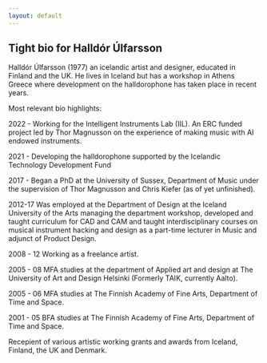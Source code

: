 ```yaml
---
layout: default
---
```


## Tight bio for Halldór Úlfarsson

Halldór Úlfarsson (1977) an icelandic artist and designer, educated in Finland and the UK. He lives in Iceland but has a workshop in Athens Greece where development on the halldorophone has taken place in recent years.

Most relevant bio highlights:

2022 - Working for the Intelligent Instruments Lab (IIL). An ERC funded project led by Thor Magnusson on the experience of making music with AI endowed instruments.

2021 - Developing the halldorophone supported by the Icelandic Technology Development Fund

2017 - Began a PhD at the University of Sussex, Department of Music under the supervision of Thor Magnusson and Chris Kiefer (as of yet unfinished).

2012-17 Was employed at the Department of Design at the Iceland University of the Arts managing the department workshop, developed and taught curriculum for CAD and CAM and taught interdisciplinary courses on musical instrument hacking and design as a part-time lecturer in Music and adjunct of Product Design.

2008 - 12 Working as a freelance artist.

2005 - 08 MFA studies at the department of Applied art and design at The University of Art and Design Helsinki (Formerly TAIK, currently Aalto).

2005 - 06 MFA studies at The Finnish Academy of Fine Arts, Department of Time and Space.

2001 - 05 BFA studies at The Finnish Academy of Fine Arts, Department of Time and Space.

Recepient of various artistic working grants and awards from Iceland, Finland, the UK and Denmark.
